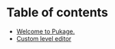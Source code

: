 # Table of contents

* [Welcome to Pukage.](README.md)
* [Custom level editor](custom-level-editor.md)

